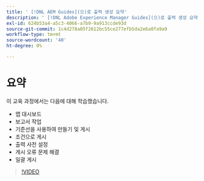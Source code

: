 ```yaml
---
title: ' [!DNL AEM Guides](으)로 출력 생성 요약'
description: ' [!DNL Adobe Experience Manager Guides](으)로 출력 생성 요약'
exl-id: 624b53a4-a5c3-4066-a7b9-9a913ccde93d
source-git-commit: 1c4d278a05f2612bc55ce277efb5da2e6a0fa9a9
workflow-type: tm+mt
source-wordcount: '40'
ht-degree: 0%

---
```


# 요약

이 교육 과정에서는 다음에 대해 학습했습니다.

- 맵 대시보드
- 보고서 작업
- 기준선을 사용하여 만들기 및 게시
- 조건으로 게시
- 출력 사전 설정
- 게시 오류 문제 해결
- 일괄 게시

>[!VIDEO](https://video.tv.adobe.com/v/338987?quality=12&learn=on)
